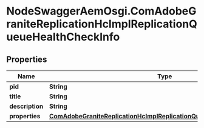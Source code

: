 # NodeSwaggerAemOsgi.ComAdobeGraniteReplicationHcImplReplicationQueueHealthCheckInfo

## Properties

Name | Type | Description | Notes
------------ | ------------- | ------------- | -------------
**pid** | **String** |  | [optional] 
**title** | **String** |  | [optional] 
**description** | **String** |  | [optional] 
**properties** | [**ComAdobeGraniteReplicationHcImplReplicationQueueHealthCheckProperties**](ComAdobeGraniteReplicationHcImplReplicationQueueHealthCheckProperties.md) |  | [optional] 


